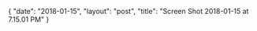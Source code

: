 {
   "date": "2018-01-15",
   "layout": "post",
   "title": "Screen Shot 2018-01-15 at 7.15.01 PM"
}

